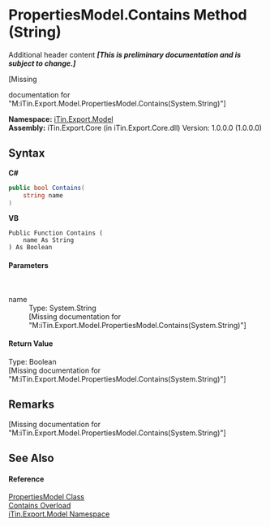 # PropertiesModel.Contains Method (String)
Additional header content _**\[This is preliminary documentation and is subject to change.\]**_

\[Missing <summary> documentation for "M:iTin.Export.Model.PropertiesModel.Contains(System.String)"\]

**Namespace:**&nbsp;<a href="ef57ffcc-e95e-b212-5a46-9aa6f5a3511f">iTin.Export.Model</a><br />**Assembly:**&nbsp;iTin.Export.Core (in iTin.Export.Core.dll) Version: 1.0.0.0 (1.0.0.0)

## Syntax

**C#**<br />
``` C#
public bool Contains(
	string name
)
```

**VB**<br />
``` VB
Public Function Contains ( 
	name As String
) As Boolean
```


#### Parameters
&nbsp;<dl><dt>name</dt><dd>Type: System.String<br />\[Missing <param name="name"/> documentation for "M:iTin.Export.Model.PropertiesModel.Contains(System.String)"\]</dd></dl>

#### Return Value
Type: Boolean<br />\[Missing <returns> documentation for "M:iTin.Export.Model.PropertiesModel.Contains(System.String)"\]

## Remarks
\[Missing <remarks> documentation for "M:iTin.Export.Model.PropertiesModel.Contains(System.String)"\]

## See Also


#### Reference
<a href="b0b4af43-2796-737a-c6d3-c99da922e088">PropertiesModel Class</a><br /><a href="272a23c9-e79a-23be-d469-9d2eef2bf246">Contains Overload</a><br /><a href="ef57ffcc-e95e-b212-5a46-9aa6f5a3511f">iTin.Export.Model Namespace</a><br />
